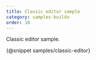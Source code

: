 ```yaml
---
title: Classic editor sample
category: samples-builds
order: 10
---
```


Classic editor sample.

{@snippet samples/classic-editor}
